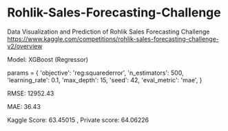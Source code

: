 # Rohlik-Sales-Forecasting-Challenge
Data Visualization and Prediction of Rohlik Sales Forecasting Challenge
https://www.kaggle.com/competitions/rohlik-sales-forecasting-challenge-v2/overview

Model: XGBoost (Regressor) 

params = {
    'objective': 'reg:squarederror',
    'n_estimators': 500,
    'learning_rate': 0.1,
    'max_depth': 15,
    'seed': 42,
    'eval_metric': 'mae',
}

RMSE: 12952.43

MAE: 36.43


Kaggle
Score: 63.45015
, Private score: 64.06226
